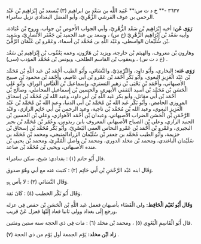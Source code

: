 ٣٦٣٧ -** خ د ت س:** عُبَيد اللَّه بن سَعْد بن ابراهيم (٣) بْنسعد بْن إِبْرَاهِيم بْن عَبْد الرحمن بن عوف القرشي الزُّهْرِيّ، وأبو الفضل البغدادي نزيل سامراء.

**رَوَى عَن:** أخيه إِبْرَاهِيم بْن سَعْد الزُّهْرِيّ، وأبي الجواب الأَحوص بْن جواب، وروح بْن عُبَادَة، وأبيه سَعْد بْن إِبْرَاهِيم الزُّهْرِيّ (خ س) ، وسعد بن عبد الحميد بْن جَعْفَر الأَنْصارِيّ، وسَعِيد بْن سُلَيْمان الواسطي، وعَبْد اللَّهِ بن مُحَمَّد بْن أسماء، وعَمْرو بْن عُثْمَان الرَّقِّيّ،

وهارون بْن معروف، والهيثم بْن خارجة، ويزيد بْن هَارُون، وعمه يَعْقُوب بْن إِبْرَاهِيم بْن سَعْد (خ د ت س) ، ويعقوب بْن القاسم الطلحي، ويونس بْن مُحَمَّد المؤدب (سي) .

**رَوَى عَنه:** البخاري، وأَبُو داود، والتِّرْمِذِيّ، والنَّسَائي، وأَبُو الطيب أَحْمَد بْن عَبد اللَّهِ بْن مُحَمَّد بْن عَبْد الْعَزِيزِ البغوي، وأَبُو بَكْر أَحْمَد بْن عَمْرو بْن أَبي عَاصِم، وأَحْمَد بْن محمود بْن صبيح الأصبهاني، وأَحْمَد بْن يَحْيَى بْن زهير التستري، وإسماعيل بْن الْعَبَّاس الوراق، وأَبُو عَلِي الْحَسَن بْن مُحَمَّد بْن أسيد الثقفي الأبهري، والحسين بْن إِسماعيل المحاملي، وصالح بْن أَحْمَد بْن أَبي مقاتل، وأبو بكر عَبد اللَّهِ بْن أَبي داود، وعبد الله بْن مُحَمَّد بْن إسحاق المروزي الحامض، وأَبُو بَكْر عَبد الله بْن مُحَمَّد بْن أَبي الدنيا، وعبد الله بْن مُحَمَّد بْن عَبْد الْعَزِيزِ البغوي، وعبد الله بْن مُحَمَّد بْن ناجية، وعبد الرحمن بْن أَبي حَاتِم الرازي، وعَبْد الرَّحْمَنِ بْن الْحَسَن الضراب الأصبهاني، وعبدان بْن أَحْمَد الأهوازي، وعلي بْن الحسين بْن الجنيد الرازي، وعلي بْن الصباح الأصبهاني المعروف بابن ريذوس، وعُمَر بْن مُحَمَّد بْن بجير البجيري، وعَمْرو بْن أَحْمَد بْن عَمْرو النحاس العمي البَصْرِيّ، وأَبُو بَكْر مُحَمَّد بْن إسحاق بْن خزيمة، وأَبُو الطيب مُحَمَّد بن جعفر بْن سُلَيْمان الزرادالمنبجي، ومحمد بْن مُحَمَّد بن سُلَيْمان الباغندي، ومحمد بْن مخلد الدوري، ومحمد بْن واصل الْمُقْرِئ، ومحمد بْن يحيى بْن منده الأصبهاني، ويحيى بْن مُحَمَّد بْن صاعد.

قال أَبُو حاتم (١) : بغدادي: شيخ، سكن سامراء.

وَقَال ابنه عَبْد الرَّحْمَنِ بْن أَبي حَاتِم (٢) : كتبت عنه مع أبي وهُوَ صدوق.

وَقَال النَّسَائي (٣) : لا بأس بِهِ.

وَقَال أَبُو بَكْر الخطيب (٤) : كَانَ ثقة.

**وَقَال أَبُو نُعَيْم الْحَافِظ:** ولي الْقَضَاء بأصبهان فعمل عَبد اللَّهِ بْن الْحَسَن بْن حفص فِي عزله ورجع إِلَى بغداد وولي ثانيا فعاد إِلَيْهَا فعزل عَنْ قريب.

قال أَبُو الْقَاسِمِ الْبَغَوِي (٥) ، ومحمد بْن مخلد (٦) : مات فِي ذي الحجة سنة ستين ومئتين.

**زاد ابْن مخلد:** يَوْم الجمعة أول يَوْم من ذي الحجة (٧) .